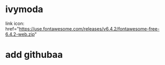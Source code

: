 # ivymoda

link icon: href="https://use.fontawesome.com/releases/v6.4.2/fontawesome-free-6.4.2-web.zip"

# add githubaa